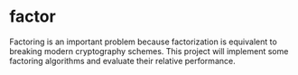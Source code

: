 # factor
Factoring is an important problem because factorization is equivalent to breaking modern cryptography schemes. This project will implement some factoring algorithms and evaluate their relative performance.
